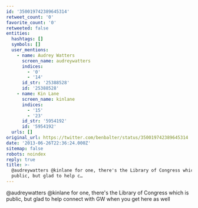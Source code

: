 ```yaml
---
id: '350019742389645314'
retweet_count: '0'
favorite_count: '0'
retweeted: false
entities:
  hashtags: []
  symbols: []
  user_mentions:
    - name: Audrey Watters
      screen_name: audreywatters
      indices:
        - '0'
        - '14'
      id_str: '25388528'
      id: '25388528'
    - name: Kin Lane
      screen_name: kinlane
      indices:
        - '15'
        - '23'
      id_str: '5954192'
      id: '5954192'
  urls: []
original_url: https://twitter.com/benbalter/status/350019742389645314
date: '2013-06-26T22:36:24.000Z'
sitemap: false
robots: noindex
reply: true
title: >-
  @audreywatters @kinlane for one, there's the Library of Congress which is
  public, but glad to help c…
---
```


@audreywatters @kinlane for one, there's the Library of Congress which is public, but glad to help connect with GW when you get here as well